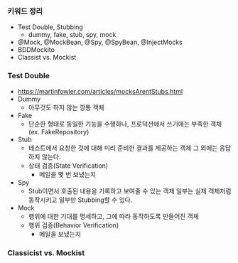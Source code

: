 ### 키워드 정리

- Test Double, Stubbing
    - dummy, fake, stub, spy, mock
- @Mock, @MockBean, @Spy, @SpyBean, @InjectMocks
- BDDMockito
- Classist vs. Mockist

### Test Double

- https://martinfowler.com/articles/mocksArentStubs.html
- Dummy
    - 아무것도 하지 않는 깡통 객체
- Fake
    - 단순한 형태로 동일한 기능을 수행하나, 프로덕션에서 쓰기에는 부족한 객체(ex. FakeRepository)
- Stub
    - 테스트에서 요청한 것에 대해 미리 준비한 결과를 제공하는 객체
      그 외에는 응답하지 않는다.
    - 상태 검증(State Verification)
        - 메일을 몇 번 보냈는지
- Spy
    - Stub이면서 호출된 내용을 기록하고 보여줄 수 있는 객체
      일부는 실제 객체처럼 동작시키고 일부만 Stubbing할 수 있다.
- Mock
    - 행위에 대한 기대를 명세하고, 그에 따라 동작하도록 만들어진 객체
    - 행위 검증(Behavior Verification)
        - 메일을 보냈는지

### Classicist vs. Mockist